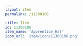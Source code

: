 ```yaml
---
layout: item
permalink: /11300106

title: Item
id: 11300106
item_name: 'Apprentice Hat'
icon_url: 'item/icon/11300106.png'
---
```

